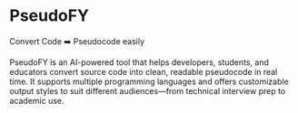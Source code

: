 # PseudoFY
Convert Code ➡️ Pseudocode easily 

PseudoFY is an AI-powered tool that helps developers, students, and educators convert source code into clean, readable pseudocode in real time. It supports multiple programming languages and offers customizable output styles to suit different audiences—from technical interview prep to academic use.
